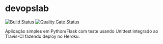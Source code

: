 # devopslab

[![Build Status](https://travis-ci.com/joaonart/devopslab.svg?branch=master)](https://travis-ci.com/joaonart/devopslab)
[![Quality Gate Status](https://sonarcloud.io/api/project_badges/measure?project=joaonart_devopslab&metric=alert_status)](https://sonarcloud.io/dashboard?id=joaonart_devopslab)

Aplicação simples em Python/Flask com teste usando Unittest integrado ao Travis-CI fazendo deploy no Heroku.
